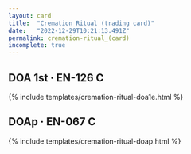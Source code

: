 ```yaml
---
layout: card
title:  "Cremation Ritual (trading card)"
date:   "2022-12-29T10:21:13.491Z"
permalink: cremation-ritual_(card)
incomplete: true
---
```


## DOA 1st &middot; EN-126 C

{% include templates/cremation-ritual-doa1e.html %}


## DOAp &middot; EN-067 C

{% include templates/cremation-ritual-doap.html %}
